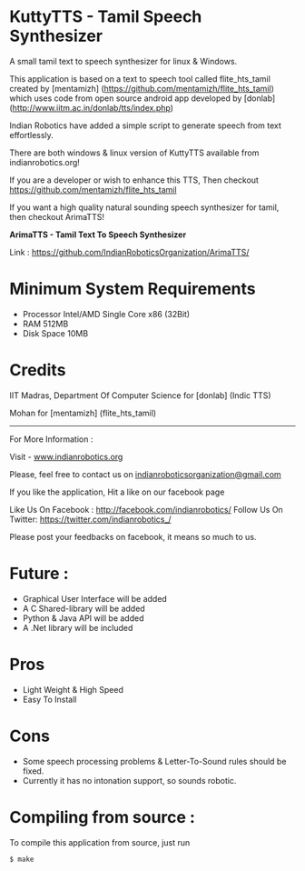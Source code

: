 KuttyTTS - Tamil Speech Synthesizer
===================================

A small tamil text to speech synthesizer for linux & Windows.

This application is based on a text to speech tool called flite_hts_tamil 
created by [mentamizh] (https://github.com/mentamizh/flite_hts_tamil)
which uses code from open source android app developed by [donlab]
(http://www.iitm.ac.in/donlab/tts/index.php)

Indian Robotics have added a simple script to generate speech from text effortlessly.

There are both windows & linux version of KuttyTTS available from indianrobotics.org!

If you are a developer or wish to enhance this TTS,
Then checkout https://github.com/mentamizh/flite_hts_tamil

If you want a high quality natural sounding speech synthesizer for tamil,
then checkout ArimaTTS!

**ArimaTTS - Tamil Text To Speech Synthesizer**

Link : https://github.com/IndianRoboticsOrganization/ArimaTTS/

Minimum System Requirements
===========================

* Processor	Intel/AMD Single Core x86 (32Bit)
* RAM		512MB
* Disk Space	10MB

Credits
=======

IIT Madras, Department Of Computer Science for [donlab] (Indic TTS)

Mohan for [mentamizh] (flite_hts_tamil)

**************************************************************

For More Information :

Visit - www.indianrobotics.org

Please, feel free to contact us on indianroboticsorganization@gmail.com

If you like the application, Hit a like on our facebook page

Like Us On Facebook : http://facebook.com/indianrobotics/
Follow Us On Twitter: https://twitter.com/indianrobotics_/

Please post your feedbacks on facebook, it means so much to us.


Future :
========

* Graphical User Interface will be added
* A C Shared-library will be added
* Python & Java API will be added
* A .Net library will be included

Pros
=====

* Light Weight & High Speed
* Easy To Install

Cons
=====

* Some speech processing problems & Letter-To-Sound rules should be fixed.
* Currently it has no intonation support, so sounds robotic.

Compiling from source :
=======================

To compile this application from source, just run

	$ make

